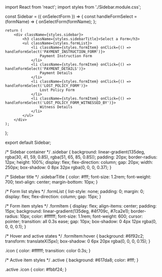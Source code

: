 import React from 'react';
import styles from './Sidebar.module.css';

const Sidebar = ({ onSelectForm }) => {
    const handleFormSelect = (formName) => {
        onSelectForm(formName);
    };

    return (
        <div className={styles.sidebar}>
            <h3 className={styles.sidebarTitle}>Select a Form</h3>
            <ul className={styles.formList}>
                <li className={styles.formItem} onClick={() => handleFormSelect('PAYMENT_INSTRUCTION_FORM')}>
                    Payment Instruction Form
                </li>
                <li className={styles.formItem} onClick={() => handleFormSelect('PAYMENT_DETAILS')}>
                    Payment Details
                </li>
                <li className={styles.formItem} onClick={() => handleFormSelect('LOST_POLICY_FORM')}>
                    Lost Policy Form
                </li>
                <li className={styles.formItem} onClick={() => handleFormSelect('LOST_POLICY_FORM_WITNESSED_BY')}>
                    Witness Details
                </li>
            </ul>
        </div>
    );
};

export default Sidebar;


/* Sidebar container */
.sidebar {
    background: linear-gradient(135deg, rgba(30, 41, 59, 0.85), rgba(51, 65, 85, 0.85));
    padding: 20px;
    border-radius: 12px;
    height: 100%;
    display: flex;
    flex-direction: column;
    gap: 20px;
    width: 250px;
    box-shadow: 0 8px 32px rgba(0, 0, 0, 0.37);
}

/* Sidebar title */
.sidebarTitle {
    color: #fff;
    font-size: 1.2rem;
    font-weight: 700;
    text-align: center;
    margin-bottom: 10px;
}

/* Form list styles */
.formList {
    list-style: none;
    padding: 0;
    margin: 0;
    display: flex;
    flex-direction: column;
    gap: 15px;
}

/* Form item styles */
.formItem {
    display: flex;
    align-items: center;
    padding: 15px;
    background: linear-gradient(135deg, #4f709c, #7ca2e1);
    border-radius: 10px;
    color: #ffffff;
    font-size: 1.1rem;
    font-weight: 600;
    cursor: pointer;
    transition: all 0.3s ease;
    gap: 10px;
    box-shadow: 0 4px 12px rgba(0, 0, 0, 0.1);
}

/* Hover and active states */
.formItem:hover {
    background: #6f92c2;
    transform: translateX(5px);
    box-shadow: 0 6px 20px rgba(0, 0, 0, 0.15);
}

.icon {
    color: #ffffff;
    transition: color 0.3s;
}

/* Active item styles */
.active {
    background: #617da8;
    color: #fff;
}

.active .icon {
    color: #fbbf24;
}

